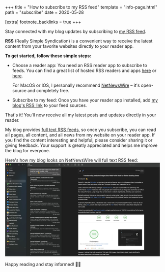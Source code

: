 +++
title = "How to subscribe to my RSS feed"
template = "info-page.html"
path = "subscribe"
date = 2020-05-28

[extra]
footnote_backlinks = true
+++

Stay connected with my blog updates by subscribing to [my RSS feed](https://tduyng.github.io/atom.xml).

**RSS** (Really Simple Syndication) is a convenient way to receive the latest content from your favorite websites directly to your reader app.

**To get started, follow these simple steps:**

- Choose a reader app: You need an RSS reader app to subscribe to feeds. You can find a great list of hosted RSS readers and apps [here](https://aboutfeeds.com/) or [here](https://zapier.com/blog/best-rss-feed-reader-apps/). 

    For MacOS or IOS, I personally recommend [NetNewsWire](https://github.com/Ranchero-Software/NetNewsWire) – it's open-source and completely free.

- Subscribe to my feed: Once you have your reader app installed, add [my blog's RSS link](https://tduyng.github.io/atom.xml) to your feed sources.

That's it! You'll now receive all my latest posts and updates directly in your reader.

My blog provides [full text RSS feeds](/blog/full-text-rss-feeds), so once you subscribe, you can read all pages, all content, and all news from my website on your reader app. If you find the content interesting and helpful, please consider sharing it or giving feedback. Your support is greatly appreciated and helps me improve the blog for everyone.

Here's how my blog looks on NetNewsWire will full text RSS feed:
<img src="/img/feed.webp" alt="My feeds on reader app" loading="lazy"><br/>

Happy reading and stay informed! 👋👋